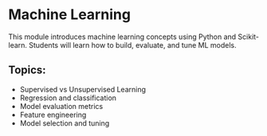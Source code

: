 # Machine Learning

This module introduces machine learning concepts using Python and Scikit-learn. Students will learn how to build, evaluate, and tune ML models.

## Topics:
- Supervised vs Unsupervised Learning
- Regression and classification
- Model evaluation metrics
- Feature engineering
- Model selection and tuning
